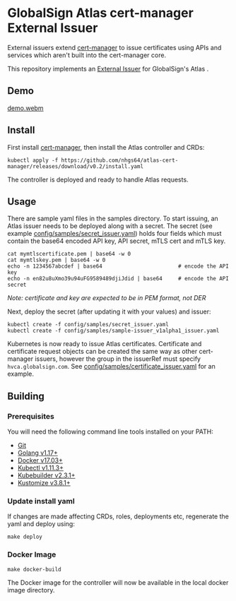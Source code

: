 
# GlobalSign Atlas cert-manager External Issuer

External issuers extend [cert-manager] to issue certificates using APIs and services
which aren't built into the cert-manager core.

This repository implements an [External Issuer] for GlobalSign's Atlas .

## Demo
[demo.webm]

## Install

First install [cert-manager], then install the Atlas controller and CRDs:
```console
kubectl apply -f https://github.com/nhgs64/atlas-cert-manager/releases/download/v0.2/install.yaml
```
The controller is deployed and ready to handle Atlas requests.

## Usage

There are sample yaml files in the samples directory. To start issuing, an Atlas issuer needs to be deployed along with a secret.
The secret (see example [config/samples/secret_issuer.yaml](config/samples/secret_issuer.yaml)) holds four fields which must contain the base64 encoded API key, API secret, 
mTLS cert and mTLS key.
```
cat mymtlscertificate.pem | base64 -w 0
cat mymtlskey.pem | base64 -w 0
echo -n 1234567abcdef | base64                        # encode the API key
echo -n en82u8uXmo39u94uFG9589489djiJdid | base64     # encode the API secret
```
*Note: certificate and key are expected to be in PEM format, not DER*

Next, deploy the secret (after updating it with your values) and issuer:
```
kubectl create -f config/samples/secret_issuer.yaml
kubectl create -f config/samples/sample-issuer_v1alpha1_issuer.yaml
```
Kubernetes is now ready to issue Atlas certificates. Certificate and certificate request objects can be created the same way 
as other cert-manager issuers, however the group in the issuerRef must specify `hvca.globalsign.com`. See [config/samples/certificate_issuer.yaml](config/samples/certificate_issuer.yaml)
for an example.

## Building
### Prerequisites
You will need the following command line tools installed on your PATH:

* [Git](https://git-scm.com/)
* [Golang v1.17+](https://golang.org/)
* [Docker v17.03+](https://docs.docker.com/install/)
* [Kubectl v1.11.3+](https://kubernetes.io/docs/tasks/tools/install-kubectl/)
* [Kubebuilder v2.3.1+](https://book.kubebuilder.io/quick-start.html#installation)
* [Kustomize v3.8.1+](https://kustomize.io/)

### Update install yaml
If changes are made affecting CRDs, roles, deployments etc, regenerate the yaml and deploy using:
```
make deploy
```

### Docker Image
```
make docker-build
```
The Docker image for the controller will now be available in the local docker image directory.


[demo.webm]: https://user-images.githubusercontent.com/74076634/231236621-0d450b0c-b69c-4ae1-9659-ef17956b0b26.webm
[cert-manager]: https://cert-manager.io/docs/installation/
[External Issuer]: https://cert-manager.io/docs/contributing/external-issuers
